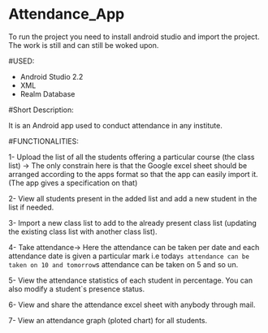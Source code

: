 # Attendance_App

To run the project you need to install android studio and import the project. The work is still and can still be woked upon.

#USED:

- Android Studio 2.2
- XML
- Realm Database

#Short Description:

It is an Android app used to conduct attendance in any institute.

#FUNCTIONALITIES:

1-	Upload the list of all the students offering a particular course (the class list) -> The only constrain here is that the Google excel sheet should be arranged according to the apps format so that the app can easily import it.(The app gives a specification on that)

2-	View all students present in the added list and add a new student in the list if needed.

3-	Import a new class list to add to the already present class list (updating the existing class list with another class list).

4-	Take attendance-> Here the attendance can be taken per date and each attendance date is given a particular mark i.e today`s attendance can be taken on 10 and tomorrow`s attendance can be taken on 5 and so un.

5-	View the attendance statistics of each student in percentage. You can also modify a student`s presence status.

6-	View and share the attendance excel sheet with anybody through mail.

7-	View an attendance graph (ploted chart) for all students. 

